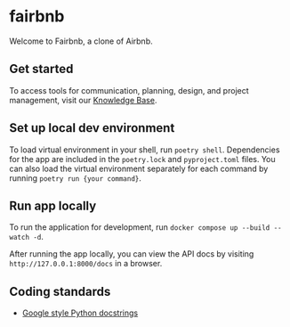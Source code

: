 # fairbnb
Welcome to Fairbnb, a clone of Airbnb.

## Get started
To access tools for communication, planning, design, and project management, visit our [Knowledge Base](https://winlin.atlassian.net/wiki/spaces/Fairbnb/overview?homepageId=246579754).

## Set up local dev environment
To load virtual environment in your shell, run `poetry shell`. Dependencies for the app are included in the `poetry.lock` and `pyproject.toml` files. You can also load the virtual environment separately for each command by running `poetry run {your command}`.

## Run app locally
To run the application for development, run `docker compose up --build --watch -d`.

After running the app locally, you can view the API docs by visiting `http://127.0.0.1:8000/docs` in a browser.


## Coding standards
- [Google style Python docstrings](https://sphinxcontrib-napoleon.readthedocs.io/en/latest/example_google.html)
